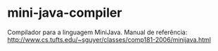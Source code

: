# mini-java-compiler
Compilador para a linguagem MiniJava. Manual de referência: http://www.cs.tufts.edu/~sguyer/classes/comp181-2006/minijava.html
